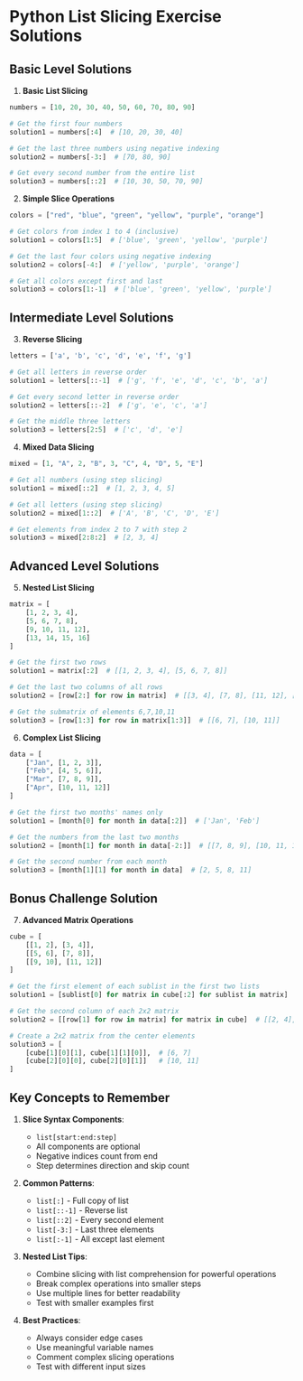 # Python List Slicing Exercise Solutions

## Basic Level Solutions

1. **Basic List Slicing**
```python
numbers = [10, 20, 30, 40, 50, 60, 70, 80, 90]

# Get the first four numbers
solution1 = numbers[:4]  # [10, 20, 30, 40]

# Get the last three numbers using negative indexing
solution2 = numbers[-3:]  # [70, 80, 90]

# Get every second number from the entire list
solution3 = numbers[::2]  # [10, 30, 50, 70, 90]
```

2. **Simple Slice Operations**
```python
colors = ["red", "blue", "green", "yellow", "purple", "orange"]

# Get colors from index 1 to 4 (inclusive)
solution1 = colors[1:5]  # ['blue', 'green', 'yellow', 'purple']

# Get the last four colors using negative indexing
solution2 = colors[-4:]  # ['yellow', 'purple', 'orange']

# Get all colors except first and last
solution3 = colors[1:-1]  # ['blue', 'green', 'yellow', 'purple']
```

## Intermediate Level Solutions

3. **Reverse Slicing**
```python
letters = ['a', 'b', 'c', 'd', 'e', 'f', 'g']

# Get all letters in reverse order
solution1 = letters[::-1]  # ['g', 'f', 'e', 'd', 'c', 'b', 'a']

# Get every second letter in reverse order
solution2 = letters[::-2]  # ['g', 'e', 'c', 'a']

# Get the middle three letters
solution3 = letters[2:5]  # ['c', 'd', 'e']
```

4. **Mixed Data Slicing**
```python
mixed = [1, "A", 2, "B", 3, "C", 4, "D", 5, "E"]

# Get all numbers (using step slicing)
solution1 = mixed[::2]  # [1, 2, 3, 4, 5]

# Get all letters (using step slicing)
solution2 = mixed[1::2]  # ['A', 'B', 'C', 'D', 'E']

# Get elements from index 2 to 7 with step 2
solution3 = mixed[2:8:2]  # [2, 3, 4]
```

## Advanced Level Solutions

5. **Nested List Slicing**
```python
matrix = [
    [1, 2, 3, 4],
    [5, 6, 7, 8],
    [9, 10, 11, 12],
    [13, 14, 15, 16]
]

# Get the first two rows
solution1 = matrix[:2]  # [[1, 2, 3, 4], [5, 6, 7, 8]]

# Get the last two columns of all rows
solution2 = [row[2:] for row in matrix]  # [[3, 4], [7, 8], [11, 12], [15, 16]]

# Get the submatrix of elements 6,7,10,11
solution3 = [row[1:3] for row in matrix[1:3]]  # [[6, 7], [10, 11]]
```

6. **Complex List Slicing**
```python
data = [
    ["Jan", [1, 2, 3]],
    ["Feb", [4, 5, 6]],
    ["Mar", [7, 8, 9]],
    ["Apr", [10, 11, 12]]
]

# Get the first two months' names only
solution1 = [month[0] for month in data[:2]]  # ['Jan', 'Feb']

# Get the numbers from the last two months
solution2 = [month[1] for month in data[-2:]]  # [[7, 8, 9], [10, 11, 12]]

# Get the second number from each month
solution3 = [month[1][1] for month in data]  # [2, 5, 8, 11]
```

## Bonus Challenge Solution

7. **Advanced Matrix Operations**
```python
cube = [
    [[1, 2], [3, 4]],
    [[5, 6], [7, 8]],
    [[9, 10], [11, 12]]
]

# Get the first element of each sublist in the first two lists
solution1 = [sublist[0] for matrix in cube[:2] for sublist in matrix]  # [1, 3, 5, 7]

# Get the second column of each 2x2 matrix
solution2 = [[row[1] for row in matrix] for matrix in cube]  # [[2, 4], [6, 8], [10, 12]]

# Create a 2x2 matrix from the center elements
solution3 = [
    [cube[1][0][1], cube[1][1][0]],  # [6, 7]
    [cube[2][0][0], cube[2][0][1]]   # [10, 11]
]
```

## Key Concepts to Remember

1. **Slice Syntax Components**:
   - `list[start:end:step]`
   - All components are optional
   - Negative indices count from end
   - Step determines direction and skip count

2. **Common Patterns**:
   - `list[:]` - Full copy of list
   - `list[::-1]` - Reverse list
   - `list[::2]` - Every second element
   - `list[-3:]` - Last three elements
   - `list[:-1]` - All except last element

3. **Nested List Tips**:
   - Combine slicing with list comprehension for powerful operations
   - Break complex operations into smaller steps
   - Use multiple lines for better readability
   - Test with smaller examples first

4. **Best Practices**:
   - Always consider edge cases
   - Use meaningful variable names
   - Comment complex slicing operations
   - Test with different input sizes